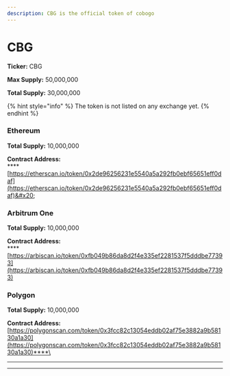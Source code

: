 ```yaml
---
description: CBG is the official token of cobogo
---
```


# CBG

**Ticker:** CBG

**Max Supply:** 50,000,000

**Total Supply:** 30,000,000

{% hint style="info" %}
The token is not listed on any exchange yet.
{% endhint %}

### Ethereum

**Total Supply:** 10,000,000

**Contract Address:**\
****[https://etherscan.io/token/0x2de96256231e5540a5a292fb0ebf65651eff0daf](https://etherscan.io/token/0x2de96256231e5540a5a292fb0ebf65651eff0daf)&#x20;

### Arbitrum One

**Total Supply:** 10,000,000

**Contract Address:**\
****[https://arbiscan.io/token/0xfb049b86da8d2f4e335ef2281537f5dddbe77393](https://arbiscan.io/token/0xfb049b86da8d2f4e335ef2281537f5dddbe77393)

### **Polygon**

**Total Supply:** 10,000,000

**Contract Address:** [https://polygonscan.com/token/0x3fcc82c13054eddb02af75e3882a9b58130a1a30](https://polygonscan.com/token/0x3fcc82c13054eddb02af75e3882a9b58130a1a30)****\
****

****
